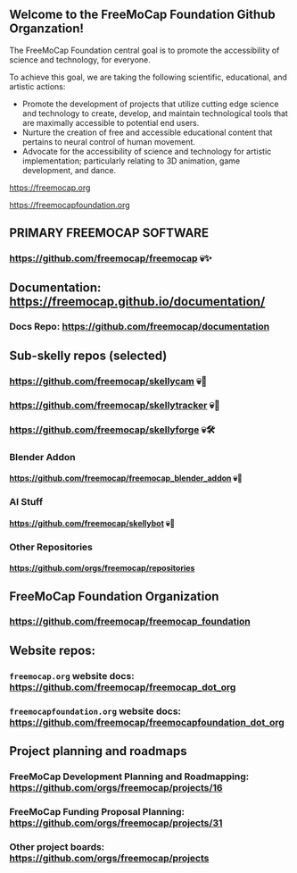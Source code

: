 ## Welcome to the FreeMoCap Foundation Github Organzation!

The FreeMoCap Foundation central goal is to promote the accessibility of science and technology, for everyone.

To achieve this goal, we are taking the following scientific, educational, and artistic actions:

- Promote the development of projects that utilize cutting edge science and technology to create, develop, and maintain technological tools that are maximally accessible to potential end users.
- Nurture the creation of free and accessible educational content that pertains to neural control of human movement.
- Advocate for the accessibility of science and technology for artistic implementation; particularly relating to 3D animation, game development, and dance.

https://freemocap.org

https://freemocapfoundation.org

## PRIMARY FREEMOCAP SOFTWARE
### https://github.com/freemocap/freemocap 💀✨

## Documentation: https://freemocap.github.io/documentation/
### Docs Repo: https://github.com/freemocap/documentation

## Sub-skelly repos (selected)
### https://github.com/freemocap/skellycam 💀📸
### https://github.com/freemocap/skellytracker 💀🔭
### https://github.com/freemocap/skellyforge 💀🛠️

### Blender Addon
#### https://github.com/freemocap/freemocap_blender_addon 💀🥄 

### AI Stuff
#### https://github.com/freemocap/skellybot 💀🤖

### Other Repositories
#### https://github.com/orgs/freemocap/repositories

## FreeMoCap Foundation Organization
### https://github.com/freemocap/freemocap_foundation

## Website repos:
### `freemocap.org` website docs: https://github.com/freemocap/freemocap_dot_org
### `freemocapfoundation.org` website docs: https://github.com/freemocap/freemocapfoundation_dot_org

## Project planning and roadmaps
### FreeMoCap Development Planning and Roadmapping: https://github.com/orgs/freemocap/projects/16
### FreeMoCap Funding Proposal Planning: https://github.com/orgs/freemocap/projects/31
### Other project boards: https://github.com/orgs/freemocap/projects

<!--

**Here are some ideas to get you started:**

🙋‍♀️ A short introduction - what is your organization all about?
🌈 Contribution guidelines - how can the community get involved?
👩‍💻 Useful resources - where can the community find your docs? Is there anything else the community should know?
🍿 Fun facts - what does your team eat for breakfast?
🧙 Remember, you can do mighty things with the power of [Markdown](https://docs.github.com/github/writing-on-github/getting-started-with-writing-and-formatting-on-github/basic-writing-and-formatting-syntax)
-->
